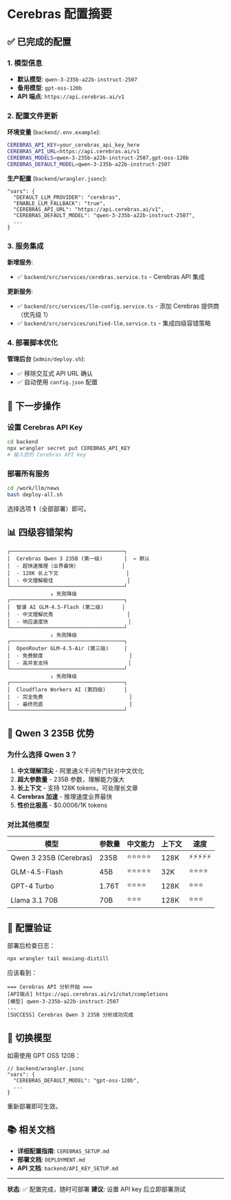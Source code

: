 # Cerebras 配置摘要

## ✅ 已完成的配置

### 1. 模型信息
- **默认模型**: `qwen-3-235b-a22b-instruct-2507`
- **备用模型**: `gpt-oss-120b`
- **API 端点**: `https://api.cerebras.ai/v1`

### 2. 配置文件更新

**环境变量** (`backend/.env.example`):
```bash
CEREBRAS_API_KEY=your_cerebras_api_key_here
CEREBRAS_API_URL=https://api.cerebras.ai/v1
CEREBRAS_MODELS=qwen-3-235b-a22b-instruct-2507,gpt-oss-120b
CEREBRAS_DEFAULT_MODEL=qwen-3-235b-a22b-instruct-2507
```

**生产配置** (`backend/wrangler.jsonc`):
```jsonc
"vars": {
  "DEFAULT_LLM_PROVIDER": "cerebras",
  "ENABLE_LLM_FALLBACK": "true",
  "CEREBRAS_API_URL": "https://api.cerebras.ai/v1",
  "CEREBRAS_DEFAULT_MODEL": "qwen-3-235b-a22b-instruct-2507",
  ...
}
```

### 3. 服务集成

**新增服务**:
- ✅ `backend/src/services/cerebras.service.ts` - Cerebras API 集成

**更新服务**:
- ✅ `backend/src/services/llm-config.service.ts` - 添加 Cerebras 提供商（优先级 1）
- ✅ `backend/src/services/unified-llm.service.ts` - 集成四级容错策略

### 4. 部署脚本优化

**管理后台** (`admin/deploy.sh`):
- ✅ 移除交互式 API URL 确认
- ✅ 自动使用 `config.json` 配置

## 🚀 下一步操作

### 设置 Cerebras API Key

```bash
cd backend
npx wrangler secret put CEREBRAS_API_KEY
# 输入您的 Cerebras API key
```

### 部署所有服务

```bash
cd /work/llm/news
bash deploy-all.sh
```

选择选项 **1**（全部部署）即可。

## 📊 四级容错架构

```
┌─────────────────────────────────────┐
│  Cerebras Qwen 3 235B (第一级)       │  ← 默认
│  - 超快速推理（业界最快）              │
│  - 128K 长上下文                      │
│  - 中文理解极佳                        │
└─────────────────────────────────────┘
              ↓ 失败降级
┌─────────────────────────────────────┐
│  智谱 AI GLM-4.5-Flash (第二级)      │
│  - 中文理解优秀                        │
│  - 响应速度快                          │
└─────────────────────────────────────┘
              ↓ 失败降级
┌─────────────────────────────────────┐
│  OpenRouter GLM-4.5-Air (第三级)     │
│  - 免费额度                            │
│  - 高并发支持                          │
└─────────────────────────────────────┘
              ↓ 失败降级
┌─────────────────────────────────────┐
│  Cloudflare Workers AI (第四级)      │
│  - 完全免费                            │
│  - 最终兜底                            │
└─────────────────────────────────────┘
```

## 🎯 Qwen 3 235B 优势

### 为什么选择 Qwen 3？

1. **中文理解顶尖** - 阿里通义千问专门针对中文优化
2. **超大参数量** - 235B 参数，理解能力强大
3. **长上下文** - 支持 128K tokens，可处理长文章
4. **Cerebras 加速** - 推理速度业界最快
5. **性价比极高** - $0.0006/1K tokens

### 对比其他模型

| 模型 | 参数量 | 中文能力 | 上下文 | 速度 |
|------|--------|---------|--------|------|
| Qwen 3 235B (Cerebras) | 235B | ⭐️⭐️⭐️⭐️⭐️ | 128K | ⚡️⚡️⚡️⚡️⚡️ |
| GLM-4.5-Flash | 45B | ⭐️⭐️⭐️⭐️⭐️ | 32K | ⭐️⭐️⭐️⭐️ |
| GPT-4 Turbo | 1.76T | ⭐️⭐️⭐️⭐️ | 128K | ⭐️⭐️⭐️ |
| Llama 3.1 70B | 70B | ⭐️⭐️⭐️ | 128K | ⭐️⭐️⭐️ |

## 📝 配置验证

部署后检查日志：

```bash
npx wrangler tail moxiang-distill
```

应该看到：
```
=== Cerebras API 分析开始 ===
[API端点] https://api.cerebras.ai/v1/chat/completions
[模型] qwen-3-235b-a22b-instruct-2507
...
[SUCCESS] Cerebras Qwen 3 235B 分析成功完成
```

## 🔧 切换模型

如需使用 GPT OSS 120B：

```jsonc
// backend/wrangler.jsonc
"vars": {
  "CEREBRAS_DEFAULT_MODEL": "gpt-oss-120b",
  ...
}
```

重新部署即可生效。

## 📚 相关文档

- **详细配置指南**: `CEREBRAS_SETUP.md`
- **部署文档**: `DEPLOYMENT.md`
- **API 文档**: `backend/API_KEY_SETUP.md`

---

**状态**: ✅ 配置完成，随时可部署
**建议**: 设置 API key 后立即部署测试
